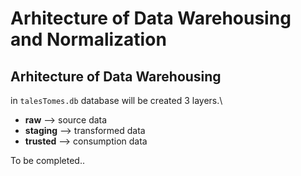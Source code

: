 # Arhitecture of Data Warehousing and Normalization

## Arhitecture of Data Warehousing
in `talesTomes.db` database will be created 3 layers.\
- **raw** --> source data
- **staging** --> transformed data
- **trusted** --> consumption data

To be completed..
